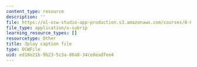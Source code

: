 ```yaml
---
content_type: resource
description: ''
file: https://ol-ocw-studio-app-production.s3.amazonaws.com/courses/8-01sc-classical-mechanics-fall-2016/ed18e21b9b235c3a86a834ce8eadfee4_QCA3zOe2xdA.vtt
file_type: application/x-subrip
learning_resource_types: []
resourcetype: Other
title: 3play caption file
type: OCWFile
uid: ed18e21b-9b23-5c3a-86a8-34ce8eadfee4
---
```

